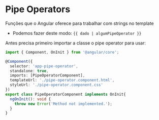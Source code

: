 # Pipe Operators
Funções que o Angular oferece para trabalhar com strings no template
- Podemos fazer deste modo: `{{ dado | algumPipeOperator }}`

Antes precisa primeiro importar a classe o pipe operator para usar:
```typescript
import { Component, OnInit } from '@angular/core';

@Component({
  selector: 'app-pipe-operator',
  standalone: true,
  imports: [PipeOperatorComponent],
  templateUrl: './pipe-operator.component.html',
  styleUrl: './pipe-operator.component.css'
})
export class PipeOperatorComponent implements OnInit{
  ngOnInit(): void {
    throw new Error('Method not implemented.');
  }
}
```